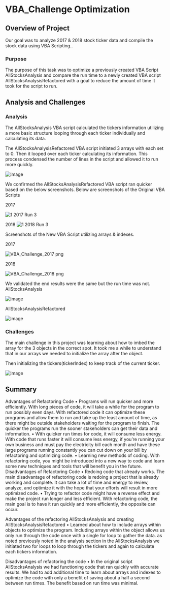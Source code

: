 # VBA_Challenge Optimization
## Overview of Project 
Our goal was to analyze 2017 & 2018 stock ticker data and compile the stock data using VBA Scripting..  
### Purpose
The purpose of this task was to optimize a previously created VBA Script AllStocksAnalysis and compare the run time to a newly created VBA script AllStocksAnalysisRefactored with a goal to reduce the amount of time it took for the script to run. 
## Analysis and Challenges
### Analysis
The AllStocksAnalysis VBA script calculated the tickers information utilizing a more basic structure looping through each ticker individually and calculating its data.  
 
The AllStocksAnalysisRefactored VBA script initiated 3 arrays with each set to 0.  Then it looped over each ticker calculating its information.  This process condensed the number of lines in the script and allowed it to run more quickly. 


![image](https://user-images.githubusercontent.com/109490755/197906206-1c8412a3-5bd2-4a27-9e80-53bdb095eb62.png)

 

We confirmed the AllStocksAnalysisRefactored VBA script ran quicker based on the below screenshots.
Below are screenshots of the Original VBA Scripts

2017						

![1  2017 Run 3](https://user-images.githubusercontent.com/109490755/197905986-d5bd3efa-3237-4848-9002-f161cd50f753.png)


2018
![1  2018 Run 3](https://user-images.githubusercontent.com/109490755/197906000-39ff5d00-49ca-4254-9ae5-c8a84a34a3cb.png)



Screenshots of the New VBA Script utilizing arrays & indexes.

2017						

![VBA_Challenge_2017 png](https://user-images.githubusercontent.com/109490755/197905948-b5fffc4c-56f7-4bd7-b219-a3e4b6084f1d.png)

2018

![VBA_Challenge_2018 png](https://user-images.githubusercontent.com/109490755/197905960-35f4582e-a795-473d-adbc-d19eeb26de98.png)


We validated the end results were the same but the run time was not.
AllStocksAnalysis				   

![image](https://user-images.githubusercontent.com/109490755/197906078-67084065-29a8-47a5-b5b1-9e6f58044474.png)


AllStocksAnalysisRefactored

![image](https://user-images.githubusercontent.com/109490755/197906081-dc4f8cf0-32ba-4442-a40a-cf25f968ec83.png)



### Challenges
The main challenge in this project was learning about how to imbed the array for the 3 objects in the correct spot.  It took me a while to understand that in our arrays we needed to initialize the array after the object.
 
Then initializing the tickers(tickerIndex) to keep track of the current ticker.



![image](https://user-images.githubusercontent.com/109490755/197906158-878c39e0-5f30-4e95-bf2f-582225202016.png)
 




## Summary
Advantages of Refactoring Code
•	Programs will run quicker and more efficiently.  With long pieces of code, it will take a while for the program to run possibly even days.  With refactored code it can optimize these programs and allow them to run and take up the least amount of time, as there might be outside stakeholders waiting for the program to finish. The quicker the programs run the sooner stakeholders can get their data and information.
•	With quicker run times for code, it will consume less energy.  With code that runs faster it will consume less energy, if you’re running your own business and must pay the electricity bill each month and have these large programs running constantly you can cut down on your bill by refactoring and optimizing code.
•	Learning new methods of coding.  With refactoring code, you might be introduced into a new way to code and learn some new techniques and tools that will benefit you in the future.
Disadvantages of Refactoring Code
•	Redoing code that already works.  The main disadvantage of refactoring code is redoing a project that is already working and complete.  It can take a lot of time and energy to review, analyze, and optimize it with the hope that your efforts will result in more optimized code.
•	Trying to refactor code might have a reverse effect and make the project run longer and less efficient.  With refactoring code, the main goal is to have it run quickly and more efficiently, the opposite can occur.

Advantages of the refactoring AllStocksAnalysis and creating AllStocksAnalysisRefactored 
•	Learned about how to include arrays within objects to optimize the program.  Including arrays within the object allows us only run through the code once with a single for loop to gather the data.  as noted previously noted in the analysis section in the AllStocksAnalysis we initiated two for loops to loop through the tickers and again to calculate each tickers information.  
 

Disadvantages of refactoring the code
•	In the original script AllStocksAnalysis we had functioning code that ran quickly with accurate results.  We had to add additional time to learn about arrays and indexes to optimize the code with only a benefit of saving about a half a second between run times.  The benefit based on run time was minimal.  




